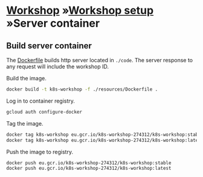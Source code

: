 # [Workshop](../README.md) &raquo;[Workshop setup](./README.md) &raquo;Server container

## Build server container

The [Dockerfile](./resources/Dockerfile) builds http server located in `./code`.
The server response to any request will include the workshop ID.

Build the image.

```bash
docker build -t k8s-workshop -f ./resources/Dockerfile .
```

Log in to container registry.

```bash
gcloud auth configure-docker
```

Tag the image.

```bash
docker tag k8s-workshop eu.gcr.io/k8s-workshop-274312/k8s-workshop:stable
docker tag k8s-workshop eu.gcr.io/k8s-workshop-274312/k8s-workshop:latest
```

Push the image to registry.

```bash
docker push eu.gcr.io/k8s-workshop-274312/k8s-workshop:stable
docker push eu.gcr.io/k8s-workshop-274312/k8s-workshop:latest
```
